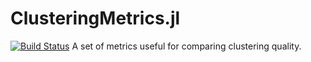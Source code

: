 # ClusteringMetrics.jl

[![Build Status](https://travis-ci.com/grero/ClusteringMetrics.jl.svg?branch=master)](https://travis-ci.com/grero/ClusteringMetrics.jl)
A set of metrics useful for comparing clustering quality.
